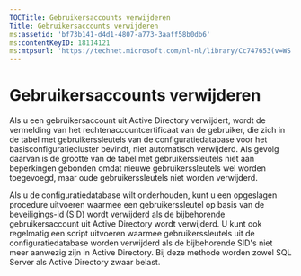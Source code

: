 ```yaml
---
TOCTitle: Gebruikersaccounts verwijderen
Title: Gebruikersaccounts verwijderen
ms:assetid: 'bf73b141-d4d1-4807-a773-3aaff58b0db6'
ms:contentKeyID: 18114121
ms:mtpsurl: 'https://technet.microsoft.com/nl-nl/library/Cc747653(v=WS.10)'
---
```


Gebruikersaccounts verwijderen
==============================

Als u een gebruikersaccount uit Active Directory verwijdert, wordt de vermelding van het rechtenaccountcertificaat van de gebruiker, die zich in de tabel met gebruikerssleutels van de configuratiedatabase voor het basisconfiguratiecluster bevindt, niet automatisch verwijderd. Als gevolg daarvan is de grootte van de tabel met gebruikerssleutels niet aan beperkingen gebonden omdat nieuwe gebruikerssleutels wel worden toegevoegd, maar oude gebruikerssleutels niet worden verwijderd.

Als u de configuratiedatabase wilt onderhouden, kunt u een opgeslagen procedure uitvoeren waarmee een gebruikerssleutel op basis van de beveiligings-id (SID) wordt verwijderd als de bijbehorende gebruikersaccount uit Active Directory wordt verwijderd. U kunt ook regelmatig een script uitvoeren waarmee gebruikerssleutels uit de configuratiedatabase worden verwijderd als de bijbehorende SID's niet meer aanwezig zijn in Active Directory. Bij deze methode worden zowel SQL Server als Active Directory zwaar belast.
